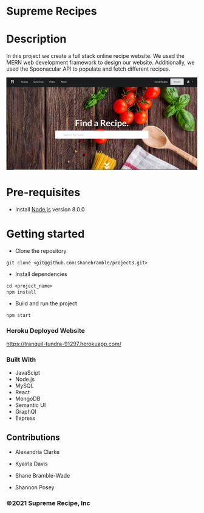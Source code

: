 # Supreme Recipes

# Description

In this project we create a full stack online recipe website. We used the MERN web development framework to design our website. Additionally, we used the Spoonacular API to populate and fetch different recipes.

![ Surpreme Images](client/src/assets/images/recipe-profile.png)

# Pre-requisites

- Install [Node.js](https://nodejs.org/en/) version 8.0.0

# Getting started

- Clone the repository

```
git clone <git@github.com:shanebramble/project3.git>
```

- Install dependencies

```
cd <project_name>
npm install
```

- Build and run the project

```
npm start
```

### Heroku Deployed Website

<https://tranquil-tundra-91297.herokuapp.com/>

### Built With

- JavaScipt
- Node.js
- MySQL
- React
- MongoDB
- Semantic UI
- GraphQl
- Express

## Contributions

- Alexandria Clarke

- Kyairla Davis
- Shane Bramble-Wade
- Shannon Posey

### ©️2021 Supreme Recipe, Inc
